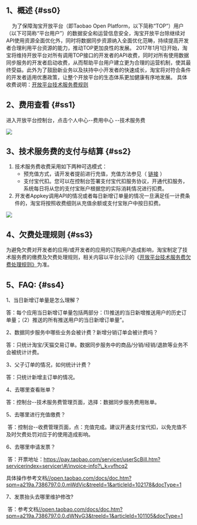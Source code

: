 ## 1、概述 {#ss0}

    为了保障淘宝开放平台（即Taobao Open Platform，以下简称“TOP”）用户（以下可简称“平台用户”）的数据安全和运营信息安全，淘宝开放平台除继续对API使用资源全面优化外，同时将数据同步资源纳入全面优化范畴，持续提高开发者合理利用平台资源的能力，推动TOP更加良性的发展。 2017年1月1日开始，淘宝将维持开放平台对所有调用TOP接口的开发者的API收费，同时对所有使用数据同步服务的开发者启动收费，从而帮助平台用户建立更为合理的运营机制，使其最终受益。此外为了鼓励新业务以及扶持中小开发者的快速成长，淘宝将对符合条件的开发者适用优惠政策，让整个开放平台的生态体系更加健康有序地发展。 具体收费说明：[开放平台技术服务费规则](https://open.taobao.com/docV3.htm?docId=104559&docType=1)



## 2、费用查看 {#ss1}

进入开放平台控制台，点击个人中心--费用中心 --技术服务费 

![](http://img01.taobaocdn.com/top/i1/LB1sr.NMbr1gK0jSZR0XXbP8XXa)



## 3、技术服务费的支付与结算 {#ss2}

1. 技术服务费收费采用如下两种可选模式： 
   * 预充值方式，请开发者提前进行充值，充值方法参见（
     [链接](http://open.taobao.com/doc/detail.htm?id=102039)
     ）
   * 支付宝代扣。您可以在控制台签署支付宝代扣服务协议，开通代扣服务，系统每日将从您的支付宝账户根据您的实际消耗情况进行扣费。
2. 开发者Appkey调用API的情况或者每日新增订单量的情况一旦满足任一计费条件的，淘宝将按照收费细则从充值余额或支付宝账户中按日扣费。 

![](http://img01.taobaocdn.com/top/i1/LB10K4Af8fH8KJjy1XbXXbLdXXa)



## 4、欠费处理规则 {#ss3}

为避免欠费对开发者的应用/或开发者的应用的订购用户造成影响，淘宝制定了技术服务费的缴费及欠费处理规则，相关内容以平台公示的《[开放平台技术服务费欠费处理规则》](https://open.taobao.com/docV3.htm?docId=102106&docType=1)为准。



## 5、FAQ: {#ss4}



1、当日新增订单量是怎么理解？

答：每个应用当日新增订单量包括两部分：\(1\)推送的当日新增推送用户的历史订单量；（2）推送的所有推送用户的当日新增订单量”。

2、数据同步服务中哪些业务会被计费？新增分销订单会被计费吗？

答：只统计淘宝/天猫交易订单。数据同步服务中的商品/分销/经销/退款等业务不会被统计计费。

3、父子订单的情况，如何统计计费？

答：只统计新增主订单的情况。

4、去哪里查看账单？

答：控制台--技术服务费管理页面，选择：数据同步服务费用账单。

5、去哪里进行充值缴费？

 答：控制台--收费管理页面，点：充值完成。建议开通支付宝代扣，以免充值不及时欠费处罚对应于的使用造成影响。

6、去哪里申请发票？

 答：开票地址：https://pay.taobao.com/servicer/userScBill.htm?servicerindex=servicer\#/invoice-info?\_k=vfhcq2

具体操作参考文档[//open.taobao.com/docs/doc.htm?spm=a219a.7386797.0.0.mWdVic&treeId=1&articleId=102178&docType=1](https://open.taobao.com/docV3.htm?docId=102178&docType=1)

7、发票抬头去哪里维护修改?

 答：参考文档[//open.taobao.com/docs/doc.htm?spm=a219a.7386797.0.0.dWNvG3&treeId=1&articleId=101105&docType=1](https://open.taobao.com/docV3.htm?docId=101105&docType=1)

